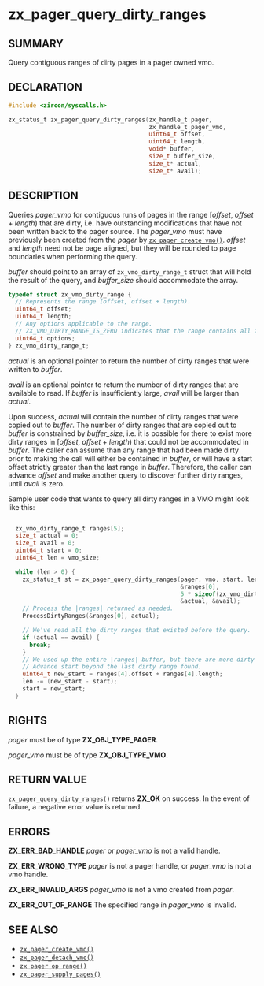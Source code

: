 # zx_pager_query_dirty_ranges

## SUMMARY

<!-- Contents of this heading updated by update-docs-from-fidl, do not edit. -->

Query contiguous ranges of dirty pages in a pager owned vmo.

## DECLARATION

<!-- Contents of this heading updated by update-docs-from-fidl, do not edit. -->

```c
#include <zircon/syscalls.h>

zx_status_t zx_pager_query_dirty_ranges(zx_handle_t pager,
                                        zx_handle_t pager_vmo,
                                        uint64_t offset,
                                        uint64_t length,
                                        void* buffer,
                                        size_t buffer_size,
                                        size_t* actual,
                                        size_t* avail);
```

## DESCRIPTION

Queries *pager_vmo* for contiguous runs of pages in the range [*offset*, *offset* + *length*) that
are dirty, i.e. have outstanding modifications that have not been written back to the pager source.
The *pager_vmo* must have previously been created from the *pager* by [`zx_pager_create_vmo()`].
*offset* and *length* need not be page aligned, but they will be rounded to page boundaries when
performing the query.

*buffer* should point to an array of `zx_vmo_dirty_range_t` struct that will hold the result of the
query, and *buffer_size* should accommodate the array.

```c
typedef struct zx_vmo_dirty_range {
  // Represents the range [offset, offset + length).
  uint64_t offset;
  uint64_t length;
  // Any options applicable to the range.
  // ZX_VMO_DIRTY_RANGE_IS_ZERO indicates that the range contains all zeros.
  uint64_t options;
} zx_vmo_dirty_range_t;

```

*actual* is an optional pointer to return the number of dirty ranges that were written to *buffer*.

*avail* is an optional pointer to return the number of dirty ranges that are available to read. If
*buffer* is insufficiently large, *avail* will be larger than *actual*.

Upon success, *actual* will contain the number of dirty ranges that were copied out to *buffer*.
The number of dirty ranges that are copied out to *buffer* is constrained by *buffer_size*, i.e. it
is possible for there to exist more dirty ranges in [*offset*, *offset* + *length*) that could not
be accommodated in *buffer*. The caller can assume than any range that had been made dirty prior to
making the call will either be contained in *buffer*, or will have a start offset strictly greater
than the last range in *buffer*. Therefore, the caller can advance *offset* and make another query
to discover further dirty ranges, until *avail* is zero.

Sample user code that wants to query all dirty ranges in a VMO might look like this:

```c

  zx_vmo_dirty_range_t ranges[5];
  size_t actual = 0;
  size_t avail = 0;
  uint64_t start = 0;
  uint64_t len = vmo_size;

  while (len > 0) {
    zx_status_t st = zx_pager_query_dirty_ranges(pager, vmo, start, len,
                                                 &ranges[0],
                                                 5 * sizeof(zx_vmo_dirty_range_t),
                                                 &actual, &avail);
    // Process the |ranges| returned as needed.
    ProcessDirtyRanges(&ranges[0], actual);

    // We've read all the dirty ranges that existed before the query.
    if (actual == avail) {
      break;
    }
    // We used up the entire |ranges| buffer, but there are more dirty ranges to be read.
    // Advance start beyond the last dirty range found.
    uint64_t new_start = ranges[4].offset + ranges[4].length;
    len -= (new_start - start);
    start = new_start;
  }

```

## RIGHTS

<!-- Contents of this heading updated by update-docs-from-fidl, do not edit. -->

*pager* must be of type **ZX_OBJ_TYPE_PAGER**.

*pager_vmo* must be of type **ZX_OBJ_TYPE_VMO**.

## RETURN VALUE

`zx_pager_query_dirty_ranges()` returns **ZX_OK** on success. In the event of failure, a negative
error value is returned.

## ERRORS

**ZX_ERR_BAD_HANDLE** *pager* or *pager_vmo* is not a valid handle.

**ZX_ERR_WRONG_TYPE** *pager* is not a pager handle, or *pager_vmo* is not a vmo handle.

**ZX_ERR_INVALID_ARGS**  *pager_vmo* is not a vmo created from *pager*.

**ZX_ERR_OUT_OF_RANGE** The specified range in *pager_vmo* is invalid.

## SEE ALSO

 - [`zx_pager_create_vmo()`]
 - [`zx_pager_detach_vmo()`]
 - [`zx_pager_op_range()`]
 - [`zx_pager_supply_pages()`]

<!-- References updated by update-docs-from-fidl, do not edit. -->

[`zx_pager_create_vmo()`]: pager_create_vmo.md
[`zx_pager_detach_vmo()`]: pager_detach_vmo.md
[`zx_pager_op_range()`]: pager_op_range.md
[`zx_pager_supply_pages()`]: pager_supply_pages.md
